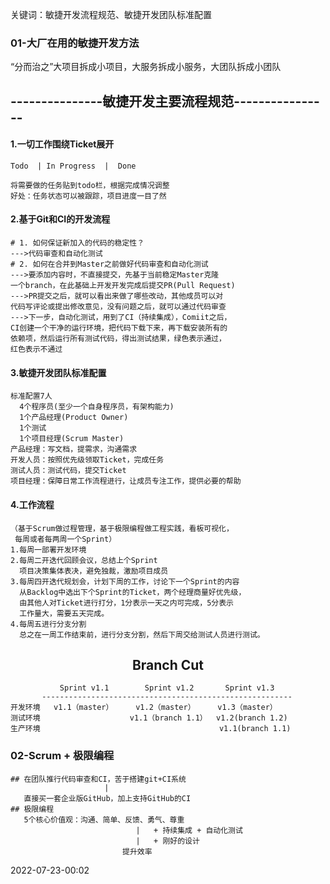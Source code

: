 <div>
 <p>关键词：敏捷开发流程规范、敏捷开发团队标准配置</p>
</div>


<h3>01-大厂在用的敏捷开发方法</h3>

“分而治之”大项目拆成小项目，大服务拆成小服务，大团队拆成小团队

## ---------------敏捷开发主要流程规范----------------
#### 1.一切工作围绕Ticket展开
    
    Todo  | In Progress  |  Done
    
    将需要做的任务贴到todo栏，根据完成情况调整
    好处：任务状态可以被跟踪，项目进度一目了然
    
#### 2.基于Git和CI的开发流程

    # 1. 如何保证新加入的代码的稳定性？
    --->代码审查和自动化测试
    # 2. 如何在合并到Master之前做好代码审查和自动化测试
    --->要添加内容时，不直接提交，先基于当前稳定Master克隆
    一个branch，在此基础上开发开发完成后提交PR(Pull Request)
    --->PR提交之后，就可以看出来做了哪些改动，其他成员可以对
    代码写评论或提出修改意见，没有问题之后，就可以通过代码审查
    --->下一步，自动化测试，用到了CI（持续集成），Comiit之后，
    CI创建一个干净的运行环境，把代码下载下来，再下载安装所有的
    依赖项，然后运行所有测试代码，得出测试结果，绿色表示通过，
    红色表示不通过
#### 3.敏捷开发团队标准配置
    
    标准配置7人
      4个程序员(至少一个自身程序员，有架构能力)
      1个产品经理(Product Owner)
      1个测试
      1个项目经理(Scrum Master)
    产品经理：写文档，提需求，沟通需求
    开发人员：按照优先级领取Ticket，完成任务
    测试人员：测试代码，提交Ticket
    项目经理：保障日常工作流程进行，让成员专注工作，提供必要的帮助
    
#### 4.工作流程
    
    （基于Scrum做过程管理，基于极限编程做工程实践，看板可视化，
     每周或者每两周一个Sprint）
    1.每周一部署开发环境
    2.每周二开迭代回顾会议，总结上个Sprint
      项目决策集体表决，避免独裁，激励项目成员
    3.每周四开迭代规划会，计划下周的工作，讨论下一个Sprint的内容
      从Backlog中选出下个Sprint的Ticket，两个经理商量好优先级，
      由其他人对Ticket进行打分，1分表示一天之内可完成，5分表示
      工作量大，需要五天完成。
    4.每周五进行分支分割
      总之在一周工作结束前，进行分支分割，然后下周交给测试人员进行测试。
    
<div align='center'>
    <h2>Branch Cut</h2>
</div>

               Sprint v1.1        Sprint v1.2       Sprint v1.3
           --------------------------------------------------------
    开发环境   v1.1（master）     v1.2（master）     v1.3（master）
    测试环境                    v1.1（branch 1.1）  v1.2(branch 1.2)        
    生产环境                                        v1.1(branch 1.1)                         
    
 <h3>02-Scrum + 极限编程</h3>
     
    ## 在团队推行代码审查和CI，苦于搭建git+CI系统
                         |
       直接买一套企业版GitHub，加上支持GitHub的CI
    ## 极限编程
       5个核心价值观：沟通、简单、反馈、勇气、尊重
                                |   + 持续集成 + 自动化测试
                                |   + 刚好的设计
                             提升效率
 
2022-07-23-00:02
  

    
